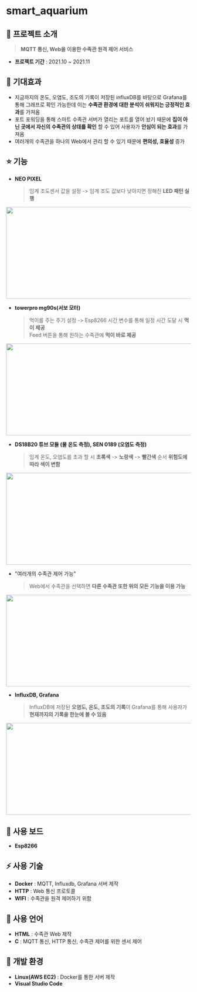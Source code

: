 # smart_aquarium

## 👋 프로젝트 소개
> **MQTT 통신, Web을 이용한 수족관 원격 제어 서비스**
- **프로젝트 기간** : 2021.10 ~ 2021.11

## :pushpin: 기대효과
- 지금까지의 온도, 오염도, 조도의 기록이 저장된 influxDB를 바탕으로 Grafana를 통해 그래프로 확인 가능한데 이는 **수족관 환경에 대한 분석이 쉬워지는 긍정적인 효과**를 가져옴
- 포트 포워딩을 통해 스마트 수족관 서버가 열리는 포트를 열어 놨기 때문에 **집이 아닌 곳에서 자신의 수족관의 상태를 확인** 할 수 있어 사용자가 **안심이 되는 효과**를 가져옴
- 여러개의 수족관을 하나의 Web에서 관리 할 수 있기 때문에 **편의성, 효율성** 증가

## ⭐ 기능
- **NEO PIXEL**
    > 임계 조도센서 값을 설정 -> 임계 조도 값보다 낮아지면 정해진 **LED 패턴 실행**
<p align="center"><img src="https://user-images.githubusercontent.com/90883534/215114028-ee00b95a-abbf-4693-8361-d54be3913792.png" width="750" height="250"/></p>

- **towerpro mg90s(서보 모터)**
    > 먹이를 주는 주기 설정 -> Esp8266 시간 변수를 통해 일정 시간 도달 시 **먹이 제공**<br>
    > Feed 버튼을 통해 원하는 수족관에 **먹이 바로 제공**
<p align="center"><img src="https://user-images.githubusercontent.com/90883534/215114440-b4054a03-a73a-47bb-a208-a15508ce1ffd.png" width="750" height="250"/></p>

- **DS18B20 튜브 모듈 (물 온도 측정), SEN 0189 (오염도 측정)**
    > 임계 온도, 오염도를 초과 할 시 **초록색** -> **노랑색** -> **빨간색** 순서 **위험도에 따라 색이 변함**
<p align="center"><img src="https://user-images.githubusercontent.com/90883534/215115026-025acc4a-ef90-4d32-9c38-e0e82b8dbacd.png" width="750" height="250"/></p>

- "여러개의 수족관 제어 가능"
    > Web에서 수족관을 선택하면 **다른 수족관 또한 위의 모든 기능을 이용 가능**
<p align="center"><img src="https://user-images.githubusercontent.com/90883534/215118601-372bfc5c-c6d1-46ea-a5f2-05d216961fd3.png" width="750" height="250"/></p>



- **InfluxDB, Grafana**
    > InfluxDB에 저장된 **오염도, 온도, 조도의 기록**이 Grafana를 통해 사용자가 **현재까지의 기록을 한눈에 볼 수 있음**
<p align="center"><img src="https://user-images.githubusercontent.com/90883534/215115389-b7312ed7-a2fb-4402-8f69-b8f20e945ffb.png" width="750" height="250"/></p>



## 🔨 사용 보드
- **Esp8266**

## ⚡ 사용 기술
- **Docker** : MQTT, Influxdb, Grafana 서버 제작
- **HTTP** : Web 통신 프로토콜
- **WIFI** : 수족관을 원격 제어하기 위함

## 📝 사용 언어
- **HTML** : 수족관 Web 제작
- **C** : MQTT 통신, HTTP 통신, 수족관 제어를 위한 센서 제어

## 🔆 개발 환경
- **Linux(AWS EC2)** : Docker를 통한 서버 제작
- **Visual Studio Code**







